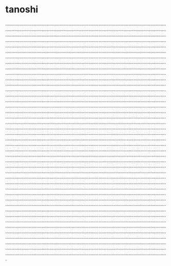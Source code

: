 # tanoshi

.....................................................................................................................................................................................................................................................................................................................................................................................................................................................................................................................................................................................................................................................................................................................................................................................................................................................................................................................................................................................................................................................................................................................................................................................................................................................................................................................................................................................................................................................................................................................................................................................................................................................................................................................................................................................................................................................................................................................................................................................................................................................................................................................................................................................................................................................................................................................................................................................................................................................................................................................................................................................................................................................................................................................................................................................................................................................................................................................................................................................................................................................................................................................................................................................................................................................................................................................................................................................................................................................................................................................................................................................................................................................................................................................................................................................................................................................................................................................................................................................................................................................................................................................................................................................................................................................................................................................................................................................................................................................................................................................................................................................................................................................................................................................................................................................................................................................................................................................................................................................................................................................................................................................................................................................................................................................................................................................................................................................................................................................................................................................................................